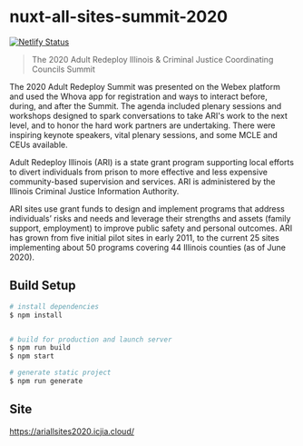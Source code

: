 # nuxt-all-sites-summit-2020

[![Netlify Status](https://api.netlify.com/api/v1/badges/4d48899f-ef72-41b2-b71d-b4d89e4bb92d/deploy-status)](https://app.netlify.com/sites/ariallsites2020/deploys)

> The 2020 Adult Redeploy Illinois & Criminal Justice Coordinating Councils Summit

The 2020 Adult Redeploy Summit was presented on the Webex platform and used the Whova app for registration and ways to interact before, during, and after the Summit. The agenda included plenary sessions and workshops designed to spark conversations to take ARI's work to the next level, and to honor the hard work partners are undertaking. There were inspiring keynote speakers, vital plenary sessions, and some MCLE and CEUs available.  

Adult Redeploy Illinois (ARI) is a state grant program supporting local efforts to divert individuals from prison to more effective and less expensive community-based supervision and services. ARI is administered by the Illinois Criminal Justice Information Authority.

ARI sites use grant funds to design and implement programs that address individuals’ risks and needs and leverage their strengths and assets (family support, employment) to improve public safety and personal outcomes. ARI has grown from five initial pilot sites in early 2011, to the current 25 sites implementing about 50 programs covering 44 Illinois counties (as of June 2020).

## Build Setup

```bash
# install dependencies
$ npm install


# build for production and launch server
$ npm run build
$ npm start

# generate static project
$ npm run generate
```

## Site

https://ariallsites2020.icjia.cloud/
